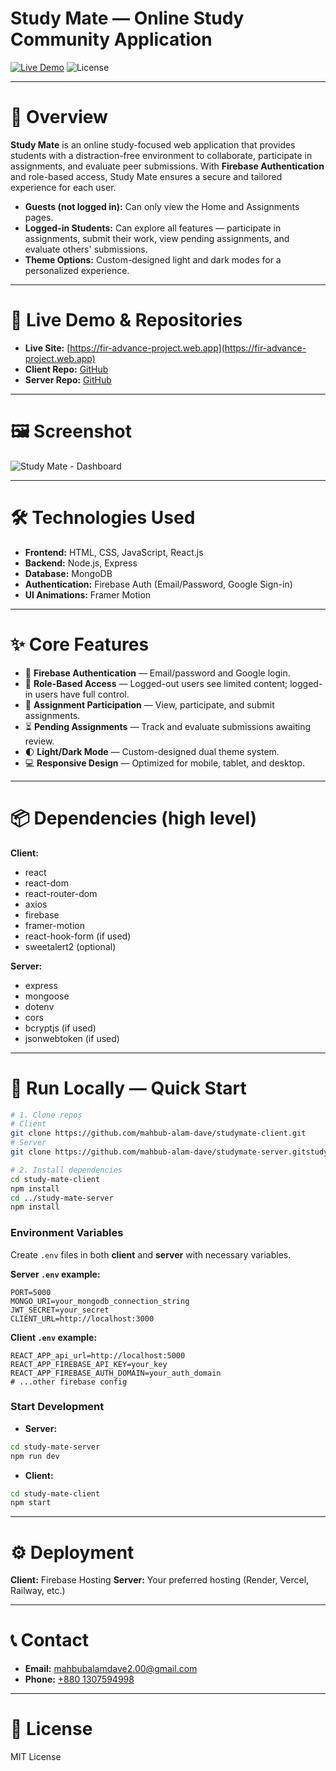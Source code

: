 # Study Mate — Online Study Community Application

[![Live Demo](https://img.shields.io/badge/Live-Demo-brightgreen)](https://fir-advance-project.web.app)  ![License](https://img.shields.io/badge/License-MIT-blue)

---

# 📖 Overview

**Study Mate** is an online study-focused web application that provides students with a distraction-free environment to collaborate, participate in assignments, and evaluate peer submissions. With **Firebase Authentication** and role-based access, Study Mate ensures a secure and tailored experience for each user.

* **Guests (not logged in):** Can only view the Home and Assignments pages.
* **Logged-in Students:** Can explore all features — participate in assignments, submit their work, view pending assignments, and evaluate others' submissions.
* **Theme Options:** Custom-designed light and dark modes for a personalized experience.

---

# 🔗 Live Demo & Repositories

* **Live Site:** [https://fir-advance-project.web.app](https://fir-advance-project.web.app)
* **Client Repo:** [GitHub](https://github.com/mahbub-alam-dave/studymate-client.git)
* **Server Repo:** [GitHub](https://github.com/mahbub-alam-dave/studymate-server.git)

---

# 🖼 Screenshot

![Study Mate - Dashboard](./public/study-mate-dashboard.png)

---

# 🛠 Technologies Used

* **Frontend:** HTML, CSS, JavaScript, React.js
* **Backend:** Node.js, Express
* **Database:** MongoDB
* **Authentication:** Firebase Auth (Email/Password, Google Sign-in)
* **UI Animations:** Framer Motion

---

# ✨ Core Features

* 🔐 **Firebase Authentication** — Email/password and Google login.
* 🎯 **Role-Based Access** — Logged-out users see limited content; logged-in users have full control.
* 📝 **Assignment Participation** — View, participate, and submit assignments.
* ⏳ **Pending Assignments** — Track and evaluate submissions awaiting review.
* 🌓 **Light/Dark Mode** — Custom-designed dual theme system.
* 💻 **Responsive Design** — Optimized for mobile, tablet, and desktop.

---

# 📦 Dependencies (high level)

**Client:**

* react
* react-dom
* react-router-dom
* axios
* firebase
* framer-motion
* react-hook-form (if used)
* sweetalert2 (optional)

**Server:**

* express
* mongoose
* dotenv
* cors
* bcryptjs (if used)
* jsonwebtoken (if used)

---

# 🚀 Run Locally — Quick Start

```bash
# 1. Clone repos
# Client
git clone https://github.com/mahbub-alam-dave/studymate-client.git
# Server
git clone https://github.com/mahbub-alam-dave/studymate-server.gitstudy-mate-server

# 2. Install dependencies
cd study-mate-client
npm install
cd ../study-mate-server
npm install
```

### Environment Variables

Create `.env` files in both **client** and **server** with necessary variables.

**Server `.env` example:**

```env
PORT=5000
MONGO_URI=your_mongodb_connection_string
JWT_SECRET=your_secret
CLIENT_URL=http://localhost:3000
```

**Client `.env` example:**

```env
REACT_APP_api_url=http://localhost:5000
REACT_APP_FIREBASE_API_KEY=your_key
REACT_APP_FIREBASE_AUTH_DOMAIN=your_auth_domain
# ...other firebase config
```

### Start Development

* **Server:**

```bash
cd study-mate-server
npm run dev
```

* **Client:**

```bash
cd study-mate-client
npm start
```

---

# ⚙️ Deployment

**Client:** Firebase Hosting
**Server:** Your preferred hosting (Render, Vercel, Railway, etc.)

---

# 📞 Contact

* **Email:** [mahbubalamdave2.00@gmail.com](mailto:mahbubalamdave2.00@gmail.com)
* **Phone:** [+880 1307594998](tel:+8801307594998)

---

# 🧾 License

MIT License
